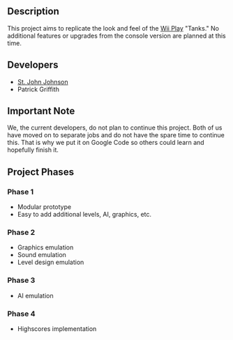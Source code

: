 ## Description ##
This project aims to replicate the look and feel of the  [Wii Play](http://en.wikipedia.org/wiki/Wii_Play) "Tanks."  No additional features or upgrades from the console version are planned at this time.


## Developers ##
  * [St. John Johnson](mailto:st.john.johnson@gmail.com)
  * Patrick Griffith


## Important Note ##
We, the current developers, do not plan to continue this project.  Both of us have moved on to separate jobs and do not have the spare time to continue this.  That is why we put it on Google Code so others could learn and hopefully finish it.


## Project Phases ##
### Phase 1 ###
  * Modular prototype
  * Easy to add additional levels, AI, graphics, etc.
### Phase 2 ###
  * Graphics emulation
  * Sound emulation
  * Level design emulation
### Phase 3 ###
  * AI emulation
### Phase 4 ###
  * Highscores implementation